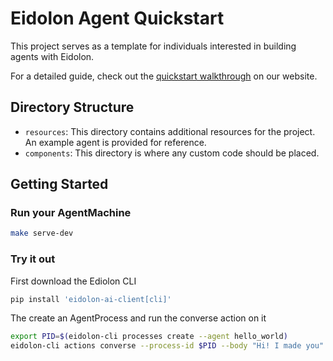 # Eidolon Agent Quickstart

This project serves as a template for individuals interested in building agents with Eidolon.

For a detailed guide, check out the [quickstart walkthrough](https://www.eidolonai.com/docs/prereq/) on our website.

## Directory Structure

- `resources`: This directory contains additional resources for the project. An example agent is provided for reference.
- `components`: This directory is where any custom code should be placed.

## Getting Started

### Run your AgentMachine

```bash
make serve-dev
```

### Try it out
First download the Ediolon CLI
```bash
pip install 'eidolon-ai-client[cli]'
```

The create an AgentProcess and run the converse action on it
```bash
export PID=$(eidolon-cli processes create --agent hello_world)
eidolon-cli actions converse --process-id $PID --body "Hi! I made you"
```
